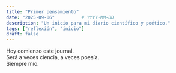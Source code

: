 ```yaml
---
title: "Primer pensamiento"
date: "2025-09-06"          # YYYY-MM-DD
description: "Un inicio para mi diario científico y poético."
tags: ["reflexión", "inicio"]
draft: false
---
```


Hoy comienzo este journal.  
Será a veces ciencia, a veces poesía.  
Siempre mío.